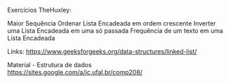 Exercícios TheHuxley:

Maior Sequência
Ordenar Lista Encadeada em ordem crescente
Inverter uma Lista Encadeada em uma só passada
Frequência de um texto em uma Lista Encadeada

Links:
https://www.geeksforgeeks.org/data-structures/linked-list/

Material - Estrutura de dados
https://sites.google.com/a/ic.ufal.br/comp208/
